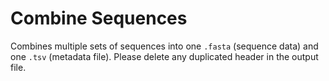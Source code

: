 # Combine Sequences

Combines multiple sets of sequences into one `.fasta` (sequence data) and one `.tsv` (metadata file). Please delete any duplicated header in the output file.